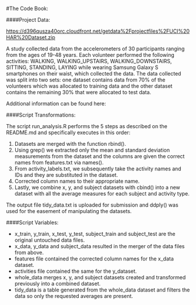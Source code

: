 
#The Code Book:

####Project Data:

https://d396qusza40orc.cloudfront.net/getdata%2Fprojectfiles%2FUCI%20HAR%20Dataset.zip

A study collected data from the accelerometers of 30 participants ranging from the ages of 19-48 years. Each volunteer performed the following activities: WALKING, WALKING_UPSTAIRS, WALKING_DOWNSTAIRS, SITTING, STANDING, LAYING while wearing Samsung Galaxy S smartphones on their waist, which collected the data. The data collected was split into two sets: one dataset contains data from 70% of the volunteers which was allocated to training data and the other dataset contains the remaining 30% that were allocated to test data.

Additional information can be found here:

####Script Transformations:

The script run_analysis.R performs the 5 steps as described on the README.md and specifically executes in this order:

1. Datasets are merged with the function rbind().
2. Using grep() we extracted only the mean and standard deviation measurements from the dataset and the columns are given the correct names from features.txt via names().
3. From activity_labels.txt, we subsequently take the activity names and IDs and they are substituted in the dataset.
4. Corrected column names to their appropriate name. 
5. Lastly, we combine x, y, and subject datasets with cbind() into a new dataset with all the average measures for each subject and activity type. 

The output file tidy_data.txt is uploaded for submission and ddply() was used for the easement of manipulating the datasets.

####Script Variables:

* x_train, y_train, x_test, y_test, subject_train and subject_test are the original untouched data files.
* x_data, y_data and subject_data resulted in the merger of the data files from above.
* features file contained the corrected column names for the x_data dataset.
* activities file contained the same for the y_dataset.
* whole_data merges x, y, and subject datasets created and transformed previously into a combined dataset.
* tidy_data is a table generated from the whole_data dataset and filters the data so only the requested averages are present.
